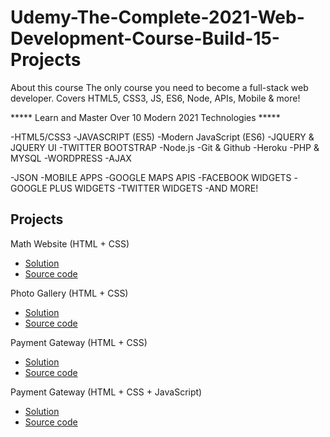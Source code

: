 # Udemy-The-Complete-2021-Web-Development-Course-Build-15-Projects

About this course The only course you need to become a full-stack web developer. Covers HTML5, CSS3, JS, ES6, Node, APIs, Mobile & more!

***** Learn and Master Over 10 Modern 2021 Technologies *****

-HTML5/CSS3 -JAVASCRIPT (ES5) -Modern JavaScript (ES6) -JQUERY & JQUERY UI -TWITTER BOOTSTRAP -Node.js -Git & Github -Heroku -PHP & MYSQL -WORDPRESS -AJAX

-JSON -MOBILE APPS -GOOGLE MAPS APIS -FACEBOOK WIDGETS -GOOGLE PLUS WIDGETS -TWITTER WIDGETS -AND MORE!

## Projects 


Math Website (HTML + CSS)
- [Solution](https://sameer-shahzada.github.io/Udemy-The-Complete-2021-Web-Development-Course-Build-15-Projects//1.Maths-Website(HTML+CSS)Project/Math-Website.html)
- [Source code](./1.Maths-Website(HTML+CSS)Project/)

Photo Gallery (HTML + CSS)
- [Solution](https://sameer-shahzada.github.io/Udemy-The-Complete-2021-Web-Development-Course-Build-15-Projects//2.Photo-Gallery/index.html)
- [Source code](./2.Photo-Gallery/)

Payment Gateway (HTML + CSS)
- [Solution](https://sameer-shahzada.github.io/Udemy-The-Complete-2021-Web-Development-Course-Build-15-Projects//3.Payment-Gateway/index.html)
- [Source code](./3.Payment-Gateway/)

Payment Gateway (HTML + CSS + JavaScript)
- [Solution](https://sameer-shahzada.github.io/Udemy-The-Complete-2021-Web-Development-Course-Build-15-Projects//4.Maths-Game(HTML+CS+JS)/index.html)
- [Source code](./4.Maths-Game(HTML+CSS+JS)/)



